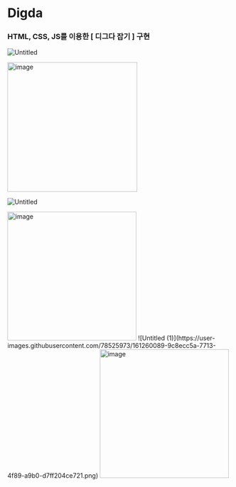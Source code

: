 # Digda
### HTML, CSS, JS를 이용한  [ 디그다 잡기 ] 구현

![Untitled](https://user-images.githubusercontent.com/78525973/161256278-c87a8b8e-ab39-4484-a855-50ecdaa47e74.png)


<img width="292" alt="image" src="https://user-images.githubusercontent.com/78525973/161259821-8a9d9261-55b3-4657-a7db-4fa54234f1d4.png">


![Untitled](https://s3-us-west-2.amazonaws.com/secure.notion-static.com/a7de9178-03fa-43ed-867b-13c6edab6aa1/Untitled.png)

<img width="290" alt="image" src="https://user-images.githubusercontent.com/78525973/161260015-d79dc4d7-d9a5-41e1-a73e-d6018cbaf903.png">
![Untitled (1)](https://user-images.githubusercontent.com/78525973/161260089-9c8ecc5a-7713-4f89-a9b0-d7ff204ce721.png)
<img width="290" alt="image" src="https://user-images.githubusercontent.com/78525973/161260183-dda52172-44f8-45af-979c-90866a9cfc5d.png">

